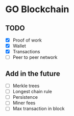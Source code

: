 # GO Blockchain

## TODO

- [X] Proof of work
- [x] Wallet
- [x] Transactions
- [ ] Peer to peer network

## Add in the future

- [ ] Merkle trees
- [ ] Longest chain rule
- [ ] Persistence
- [ ] Miner fees
- [ ] Max transaction in block